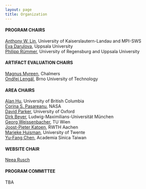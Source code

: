 ```yaml
---
layout: page
title: Organization
---
```

#### PROGRAM CHAIRS
[Anthony W. Lin](https://anthonywlin.github.io/), University of Kaiserslautern-Landau and MPI-SWS <br>
[Eva Darulova](https://malyzajko.github.io/), Uppsala University <br>
[Philipp Rümmer](http://www.philipp.ruemmer.org/), University of Regensburg and Uppsala University

#### ARTIFACT EVALUATION CHAIRS
[Magnus Myreen](https://www.cse.chalmers.se/~myreen/), Chalmers <br>
[Ondřej Lengál](https://ondrik.github.io/), Brno University of Technology

#### AREA CHAIRS
[Alan Hu](https://www.cs.ubc.ca/~ajh/), University of British Columbia <br>
[Corina S. Pasareanu](https://www.andrew.cmu.edu/user/pcorina/), NASA <br>
[David Parker](https://www.cs.ox.ac.uk/people/david.parker/), University of Oxford <br>
[Dirk Beyer](https://www.sosy-lab.org/people/beyer/), Ludwig-Maximilians-Universität München <br>
[Georg Weissenbacher](https://www.georg.weissenbacher.science/), TU Wien <br>
[Joost-Pieter Katoen](https://www-i2.informatik.rwth-aachen.de/~katoen/), RWTH Aachen <br>
[Marieke Huisman](https://mariekehuisman.personalweb.utwente.nl/), University of Twente <br>
[Yu-Fang Chen](https://guluchen.github.io/), Academia Sinica Taiwan


#### WEBSITE CHAIR
[Neea Rusch](https://nkrusch.github.io/)

#### PROGRAM COMMITTEE

TBA